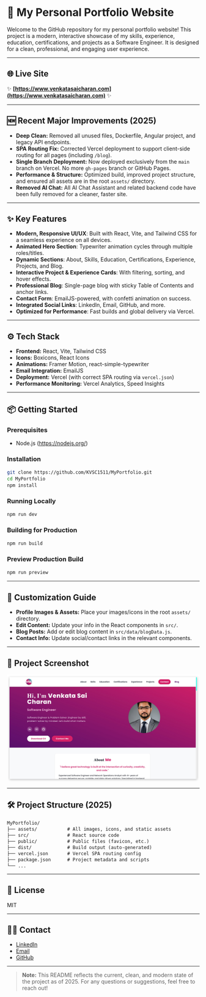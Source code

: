 # 🚀 My Personal Portfolio Website

Welcome to the GitHub repository for my personal portfolio website! This project is a modern, interactive showcase of my skills, experience, education, certifications, and projects as a Software Engineer. It is designed for a clean, professional, and engaging user experience.

---

## 🌐 Live Site

✨ **[https://www.venkatasaicharan.com](https://www.venkatasaicharan.com)** ✨

---

## 🆕 Recent Major Improvements (2025)
- **Deep Clean:** Removed all unused files, Dockerfile, Angular project, and legacy API endpoints.
- **SPA Routing Fix:** Corrected Vercel deployment to support client-side routing for all pages (including `/blog`).
- **Single Branch Deployment:** Now deployed exclusively from the `main` branch on Vercel. No more `gh-pages` branch or GitHub Pages.
- **Performance & Structure:** Optimized build, improved project structure, and ensured all assets are in the root `assets/` directory.
- **Removed AI Chat:** All AI Chat Assistant and related backend code have been fully removed for a cleaner, faster site.

---

## ✨ Key Features
- **Modern, Responsive UI/UX**: Built with React, Vite, and Tailwind CSS for a seamless experience on all devices.
- **Animated Hero Section**: Typewriter animation cycles through multiple roles/titles.
- **Dynamic Sections**: About, Skills, Education, Certifications, Experience, Projects, and Blog.
- **Interactive Project & Experience Cards**: With filtering, sorting, and hover effects.
- **Professional Blog**: Single-page blog with sticky Table of Contents and anchor links.
- **Contact Form**: EmailJS-powered, with confetti animation on success.
- **Integrated Social Links**: LinkedIn, Email, GitHub, and more.
- **Optimized for Performance**: Fast builds and global delivery via Vercel.

---

## ⚙️ Tech Stack
- **Frontend:** React, Vite, Tailwind CSS
- **Icons:** Boxicons, React Icons
- **Animations:** Framer Motion, react-simple-typewriter
- **Email Integration:** EmailJS
- **Deployment:** Vercel (with correct SPA routing via `vercel.json`)
- **Performance Monitoring:** Vercel Analytics, Speed Insights

---

## 📦 Getting Started

### Prerequisites
- Node.js (https://nodejs.org/)

### Installation
```bash
git clone https://github.com/KVSC1511/MyPortfolio.git
cd MyPortfolio
npm install
```

### Running Locally
```bash
npm run dev
```

### Building for Production
```bash
npm run build
```

### Preview Production Build
```bash
npm run preview
```

---

## 📝 Customization Guide
- **Profile Images & Assets:** Place your images/icons in the root `assets/` directory.
- **Edit Content:** Update your info in the React components in `src/`.
- **Blog Posts:** Add or edit blog content in `src/data/blogData.js`.
- **Contact Info:** Update social/contact links in the relevant components.

---

## 📸 Project Screenshot
![Portfolio Screenshot](assets/images/Thumbnail.jpg)

---

## 🛠️ Project Structure (2025)
```
MyPortfolio/
├── assets/           # All images, icons, and static assets
├── src/              # React source code
├── public/           # Public files (favicon, etc.)
├── dist/             # Build output (auto-generated)
├── vercel.json       # Vercel SPA routing config
├── package.json      # Project metadata and scripts
└── ...
```

---

## 📄 License
MIT

---

## 🙋‍♂️ Contact
- [LinkedIn](https://www.linkedin.com/in/sai-charan-k-v/)
- [Email](mailto:kvsc1511@gmail.com)
- [GitHub](https://github.com/KVSC1511)

---

> **Note:** This README reflects the current, clean, and modern state of the project as of 2025. For any questions or suggestions, feel free to reach out!


